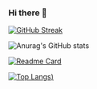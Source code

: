 ### Hi there 👋

[![GitHub Streak](https://github-readme-streak-stats.herokuapp.com/?user=SametCimen1&theme=highcontrast&border=ffffff&stroke=ffffff&ring=00ff00&fire=00ff7b&currStreakNum=00d3de&sideNums=00d3de&currStreakLabel=00ffdd&sideLabels=00ffdd)](https://git.io/streak-stats)

![Anurag's GitHub stats](https://github-readme-stats.vercel.app/api?username=SametCimen1&show_icons=true&theme=dracula&text_color=FFFFFF&title_color=77FFCE&icon_color=E4FF00)

[![Readme Card](https://github-readme-stats.vercel.app/api/pin/?username=SametCimen1&repo=findworkbuddy)](https://github.com/anuraghazra/github-readme-stats)

 [![Top Langs](https://github-readme-stats.vercel.app/api/top-langs/?username=SametCimen1&exclude_repo=github-readme-stats,FitnessPro,SametCimen1.github.io))](https://github.com/anuraghazra/github-readme-stats) 
